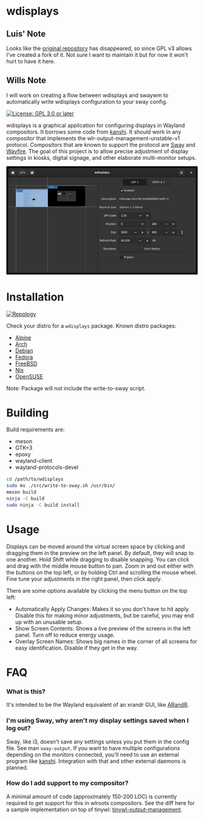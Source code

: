 # wdisplays

## Luis' Note

Looks like the [original repository](https://github.com/cyclopsian/wdisplays.git) has disappeared, so since GPL v3 allows I've created a fork of it. Not sure I want to maintain it but for now it won't hurt to have it here.

## Wills Note

I will work on creating a flow between wdisplays and swaywm to automatically write wdisplays configuration to your sway config.

[![License: GPL 3.0 or later][license-img]][license-spdx]

wdisplays is a graphical application for configuring displays in Wayland
compositors. It borrows some code from [kanshi]. It should work in any
compositor that implements the wlr-output-management-unstable-v1 protocol.
Compositors that are known to support the protocol are [Sway] and [Wayfire].
The goal of this project is to allow precise adjustment of display settings in
kiosks, digital signage, and other elaborate multi-monitor setups.

![Screenshot](wdisplays.png)

# Installation

[![Repology][repology-img]][repology-pkg]

Check your distro for a `wdisplays` package. Known distro packages:

- [Alpine](https://pkgs.alpinelinux.org/package/edge/testing/x86_64/wdisplays)
- [Arch](https://aur.archlinux.org/packages/wdisplays-git/)
- [Debian](https://packages.debian.org/sid/wdisplays)
- [Fedora](https://copr.fedorainfracloud.org/coprs/wef/wdisplays/)
- [FreeBSD](https://svnweb.freebsd.org/ports/head/x11/wdisplays/)
- [Nix](https://github.com/NixOS/nixpkgs/tree/master/pkgs/tools/graphics/wdisplays)
- [OpenSUSE](https://build.opensuse.org/package/show/home%3AMWh3/wdisplays)

Note: Package will not include the write-to-sway script.
# Building

Build requirements are:

- meson
- GTK+3
- epoxy
- wayland-client
- wayland-protocols-devel

```sh
cd /path/to/wdisplays
sudo mv ./src/write-to-sway.sh /usr/bin/
meson build
ninja -C build
sudo ninja -C build install
```

# Usage

Displays can be moved around the virtual screen space by clicking and dragging
them in the preview on the left panel. By default, they will snap to one
another. Hold Shift while dragging to disable snapping. You can click and drag
with the middle mouse button to pan. Zoom in and out either with the buttons on
the top left, or by holding Ctrl and scrolling the mouse wheel. Fine tune your
adjustments in the right panel, then click apply.

There are some options available by clicking the menu button on the top left:

- Automatically Apply Changes: Makes it so you don't have to hit apply. Disable
  this for making minor adjustments, but be careful, you may end up with an
  unusable setup.
- Show Screen Contents: Shows a live preview of the screens in the left panel.
  Turn off to reduce energy usage.
- Overlay Screen Names: Shows big names in the corner of all screens for easy
  identification. Disable if they get in the way.

# FAQ

### What is this?

It's intended to be the Wayland equivalent of an xrandr GUI, like [ARandR].

### I'm using Sway, why aren't my display settings saved when I log out?

Sway, like i3, doesn't save any settings unless you put them in the config
file. See man `sway-output`. If you want to have multiple configurations
depending on the monitors connected, you'll need to use an external program
like [kanshi]. Integration with that and other external daemons is planned.

### How do I add support to my compositor?

A minimal amount of code (approximately 150-200 LOC) is currently required to
get support for this in wlroots compositors. See the diff here for a sample
implementation on top of tinywl: [tinywl-output-management].

[kanshi]: https://github.com/emersion/kanshi
[Sway]: https://swaywm.org
[Wayfire]: https://wayfire.org
[ARandR]: https://christian.amsuess.com/tools/arandr/
[tinywl-output-management]: https://git.sr.ht/~jf/tinywl-output-management/commit/87a45d89ae0e7975e2a59f84e960380dd2f5ac08

[license-img]:  https://img.shields.io/badge/License-GPL%203.0%20or%20later-blue.svg?logo=gnu
[license-spdx]: https://spdx.org/licenses/GPL-3.0-or-later.html
[repology-img]: https://repology.org/badge/tiny-repos/wdisplays.svg
[repology-pkg]: https://repology.org/project/wdisplays/versions
